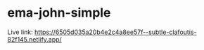 # ema-john-simple
Live link:  https://6505d035a20b4e2c4a8ee57f--subtle-clafoutis-82f145.netlify.app/

